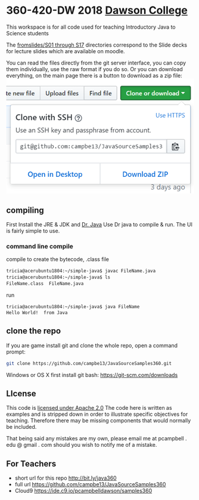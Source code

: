 # 360-420-DW 2018 [Dawson College](http://www.dawsoncollege.qc.ca)
This workspace is for all code used for
teaching Introductory Java to Science students

The [fromslides/S01 through S17](fromslides/) directories correspond to 
the Slide decks for lecture slides which are available on moodle. 

You can read the files directly from the git server interface,  you can copy them individually, 
use the raw format if you do so. Or you can download everything, on the main page there is a button to download as a zip file: ![clone or download](cloneOrDownload.PNG "Clone or Download")
## compiling
First Install the JRE & JDK and [Dr. Java](http://www.drjava.org/)
Use Dr java to compile & run.  The UI is fairly simple to use.
### command line compile
compile to create the bytecode, .class file
```bash
tricia@acerubuntu1804:~/simple-java$ javac FileName.java 
tricia@acerubuntu1804:~/simple-java$ ls 
FileName.class  FileName.java
```
run
```
tricia@acerubuntu1804:~/simple-java$ java FileName
Hello World!  from Java
```
## clone the repo
If you are game install git and clone the whole repo, open a command prompt:
```bash
git clone https://github.com/campbe13/JavaSourceSamples360.git
```
Windows or OS X first install git bash: https://git-scm.com/downloads

## LIcense
This code is [licensed under Apache 2.0](LICENSE.txt) The code here is written as examples
and is stripped down in  order to illustrate specific objectives for teaching. 
Therefore there may be missing components that would normally be included. 

That being said any mistakes are my own, please email me at pcampbell . edu @ gmail . com
should you wish to notify me of a mistake. 


## For Teachers
* short url for this repo http://bit.ly/java360
* full url  https://github.com/campbe13/JavaSourceSamples360
* Cloud9 https://ide.c9.io/pcampbelldawson/samples360
